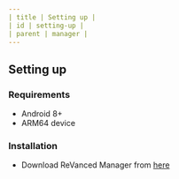 ```yaml
---
| title | Setting up |
| id | setting-up |
| parent | manager |
---
```



## Setting up
### Requirements
- Android 8+
- ARM64 device


### Installation
- Download ReVanced Manager from [here](https://github.com/revanced/revanced-manager/releases/latest)
